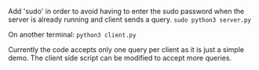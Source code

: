 Add 'sudo' in order to avoid having to enter the sudo password when the server is already running and client sends a query.
```sudo python3 server.py```

On another terminal:
```python3 client.py```

Currently the code accepts only one query per client as it is just a simple demo. The client side script can be modified to accept more queries.
